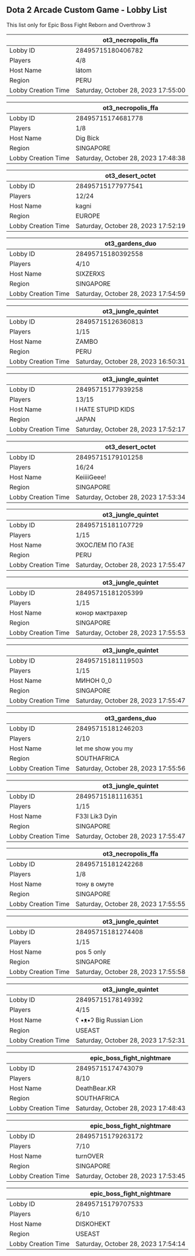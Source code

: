 ## Dota 2 Arcade Custom Game - Lobby List

This list only for Epic Boss Fight Reborn and Overthrow 3

|  | ot3_necropolis_ffa |
| ------ | ------ |
| Lobby ID | 28495715180406782 |
| Players | 4/8 |
| Host Name | látom |
| Region | PERU |
| Lobby Creation Time | Saturday, October 28, 2023 17:55:00 |


|  | ot3_necropolis_ffa |
| ------ | ------ |
| Lobby ID | 28495715174681778 |
| Players | 1/8 |
| Host Name | Dig Bick |
| Region | SINGAPORE |
| Lobby Creation Time | Saturday, October 28, 2023 17:48:38 |


|  | ot3_desert_octet |
| ------ | ------ |
| Lobby ID | 28495715177977541 |
| Players | 12/24 |
| Host Name | kagni |
| Region | EUROPE |
| Lobby Creation Time | Saturday, October 28, 2023 17:52:19 |


|  | ot3_gardens_duo |
| ------ | ------ |
| Lobby ID | 28495715180392558 |
| Players | 4/10 |
| Host Name | SIXZERXS |
| Region | SINGAPORE |
| Lobby Creation Time | Saturday, October 28, 2023 17:54:59 |


|  | ot3_jungle_quintet |
| ------ | ------ |
| Lobby ID | 28495715126360813 |
| Players | 1/15 |
| Host Name | ZAMBO |
| Region | PERU |
| Lobby Creation Time | Saturday, October 28, 2023 16:50:31 |


|  | ot3_jungle_quintet |
| ------ | ------ |
| Lobby ID | 28495715177939258 |
| Players | 13/15 |
| Host Name | I HATE STUPID KIDS |
| Region | JAPAN |
| Lobby Creation Time | Saturday, October 28, 2023 17:52:17 |


|  | ot3_desert_octet |
| ------ | ------ |
| Lobby ID | 28495715179101258 |
| Players | 16/24 |
| Host Name | KeiiiiGeee! |
| Region | SINGAPORE |
| Lobby Creation Time | Saturday, October 28, 2023 17:53:34 |


|  | ot3_jungle_quintet |
| ------ | ------ |
| Lobby ID | 28495715181107729 |
| Players | 1/15 |
| Host Name | ЭХОСЛЕМ ПО ГАЗЕ |
| Region | PERU |
| Lobby Creation Time | Saturday, October 28, 2023 17:55:47 |


|  | ot3_jungle_quintet |
| ------ | ------ |
| Lobby ID | 28495715181205399 |
| Players | 1/15 |
| Host Name | конор мактрахер |
| Region | SINGAPORE |
| Lobby Creation Time | Saturday, October 28, 2023 17:55:53 |


|  | ot3_jungle_quintet |
| ------ | ------ |
| Lobby ID | 28495715181119503 |
| Players | 1/15 |
| Host Name | МИНОН 0_0 |
| Region | SINGAPORE |
| Lobby Creation Time | Saturday, October 28, 2023 17:55:47 |


|  | ot3_gardens_duo |
| ------ | ------ |
| Lobby ID | 28495715181246203 |
| Players | 2/10 |
| Host Name | let me show you my |
| Region | SOUTHAFRICA |
| Lobby Creation Time | Saturday, October 28, 2023 17:55:56 |


|  | ot3_jungle_quintet |
| ------ | ------ |
| Lobby ID | 28495715181116351 |
| Players | 1/15 |
| Host Name | F33l Lik3 Dyin |
| Region | SINGAPORE |
| Lobby Creation Time | Saturday, October 28, 2023 17:55:47 |


|  | ot3_necropolis_ffa |
| ------ | ------ |
| Lobby ID | 28495715181242268 |
| Players | 1/8 |
| Host Name | тону в омуте |
| Region | SINGAPORE |
| Lobby Creation Time | Saturday, October 28, 2023 17:55:55 |


|  | ot3_jungle_quintet |
| ------ | ------ |
| Lobby ID | 28495715181274408 |
| Players | 1/15 |
| Host Name | pos 5 only |
| Region | SINGAPORE |
| Lobby Creation Time | Saturday, October 28, 2023 17:55:58 |


|  | ot3_jungle_quintet |
| ------ | ------ |
| Lobby ID | 28495715178149392 |
| Players | 4/15 |
| Host Name | ʕ •ᴥ•ʔ Big Russian Lion |
| Region | USEAST |
| Lobby Creation Time | Saturday, October 28, 2023 17:52:31 |


|  | epic_boss_fight_nightmare |
| ------ | ------ |
| Lobby ID | 28495715174743079 |
| Players | 8/10 |
| Host Name | DeathBear.KR |
| Region | SOUTHAFRICA |
| Lobby Creation Time | Saturday, October 28, 2023 17:48:43 |


|  | epic_boss_fight_nightmare |
| ------ | ------ |
| Lobby ID | 28495715179263172 |
| Players | 7/10 |
| Host Name | turnOVER |
| Region | SINGAPORE |
| Lobby Creation Time | Saturday, October 28, 2023 17:53:45 |


|  | epic_boss_fight_nightmare |
| ------ | ------ |
| Lobby ID | 28495715179707533 |
| Players | 6/10 |
| Host Name | DISKOHEKT |
| Region | USEAST |
| Lobby Creation Time | Saturday, October 28, 2023 17:54:14 |


